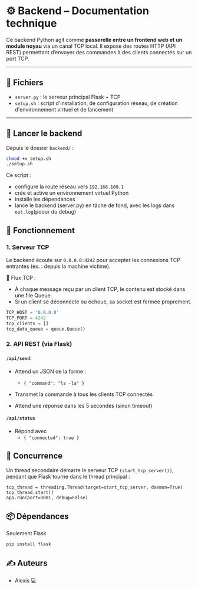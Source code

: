 # ⚙️ Backend – Documentation technique

Ce backend Python agit comme **passerelle entre un frontend web et un module noyau** via un canal TCP local. Il expose des routes HTTP (API REST) permettant d’envoyer des commandes à des clients connectés sur un port TCP.

---

## 📁 Fichiers

- `server.py` : le serveur principal Flask + TCP
- `setup.sh` : script d'installation, de configuration réseau, de création d'environnement virtuel et de lancement

---

## 🚀 Lancer le backend

Depuis le dossier `backend/` :

```bash
chmod +x setup.sh
./setup.sh
```

Ce script :

- configure la route réseau vers `192.168.100.1`
- crée et active un environnement virtuel Python
- installe les dépendances
- lance le backend (server.py) en tâche de fond, avec les logs dans `out.log`(poour du debug)

## 🔌 Fonctionnement

### 1. Serveur TCP

Le backend écoute sur `0.0.0.0:4242` pour accepter les connexions TCP entrantes (ex. : depuis la machine victime).

🔄 Flux TCP :

- À chaque message reçu par un client TCP, le contenu est stocké dans une file Queue.
- Si un client se déconnecte ou échoue, sa socket est fermée proprement.

```python
TCP_HOST = '0.0.0.0'
TCP_PORT = 4242
tcp_clients = []
tcp_data_queue = queue.Queue()
```

### 2. API REST (via Flask)

#### `/api/send`:

- Attend un JSON de la forme :

  - `{ "command": "ls -la" }`

- Transmet la commande à tous les clients TCP connectés
- Attend une réponse dans les 5 secondes (sinon timeout)

#### `/api/status`

- Répond avec
  - `{ "connected": true }`

## 🧵 Concurrence

Un thread secondaire démarre le serveur TCP `(start_tcp_server())`, pendant que Flask tourne dans le thread principal :

```
tcp_thread = threading.Thread(target=start_tcp_server, daemon=True)
tcp_thread.start()
app.run(port=3001, debug=False)
```

## 📦 Dépendances

Seulement Flask

```
pip install flask
```

## ✍️ Auteurs

- Alexis 💻
